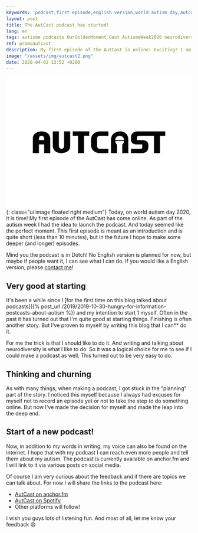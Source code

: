 ```yaml
---
keywords: 'podcast,first episode,english version,world autism day,autcast'
layout: post
title: The AutCast podcast has started!
lang: en
tags: autisme podcasts OurGoldenMoment Gaut AutismeWeek2020 neurodiversiteit
ref: promoautcast
description: My first episode of the AutCast is online! Exciting! I am very curious about the reactions.
image: "/assets/img/autcast2.png"
date: 2020-04-02 13:52 +0200
---
```

![AutCast logo](/assets/img/autcast2.png){: class="ui image floated right medium"}
Today, on world autism day 2020, it is time! My first episode of the AutCast has come online. As part of the autism week I had the idea to launch the podcast. And today seemed like the perfect moment. This first episode is meant as an introduction and is quite short (less than 10 minutes), but in the future I hope to make some deeper (and longer) episodes.

Mind you the podcast is in Dutch! No English version is planned for now, but maybe if people want it, I can see what I can do. If you would like a English version, please [contact me](/get-in-touch.html)!

## Very good at starting

It's been a while since I [for the first time on this blog talked about podcasts]({% post_url /2019/2019-10-30-hungry-for-information-postcasts-about-autism %}) and my intention to start 1 myself. Often in the past it has turned out that I'm quite good at starting things. Finishing is often another story. But I've proven to myself by writing this blog that I can** do it.

For me the trick is that I should like to do it. And writing and talking about neurodiversity is what I like to do. So it was a logical choice for me to see if I could make a podcast as well. This turned out to be very easy to do.

## Thinking and churning
As with many things, when making a podcast, I got stuck in the "planning" part of the story. I noticed this myself because I always had excuses for myself not to record an episode yet or not to take the step to do something online. But now I've made the decision for myself and made the leap into the deep end.

## Start of a new podcast!
Now, in addition to my words in writing, my voice can also be found on the internet. I hope that with my podcast I can reach even more people and tell them about my autism. The podcast is currently available on anchor.fm and I will link to it via various posts on social media.

Of course I am very curious about the feedback and if there are topics we can talk about. For now I will share the links to the podcast here:

- [AutCast on anchor.fm](https://anchor.fm/autcast)
- [AutCast on Spotify](https://open.spotify.com/show/2H6dT7TFrxSEmqV2Gtx1IE)
- Other platforms will follow!

I wish you guys lots of listening fun. And most of all, let me know your feedback :smile:
